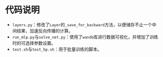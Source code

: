 # 代码说明

- `layers.py`：修改了`Layer`的`_save_for_backward`方法，以便储存不止一个中间结果，加速反向传播的计算。
- `run_mlp.py`与`solve_net.py`：使用了`wandb`库进行数据可视化，并增加了训练时的可选择参数设置。
- `test.sh`与`test_hp.sh`：用于批量训练的脚本。